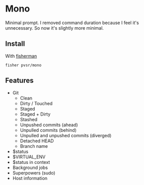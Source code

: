 # Mono

Minimal prompt. I removed command duration because I feel it's unnecessary. So
now it's slightly more minimal.


## Install

With [fisherman]

```fish
fisher pvsr/mono
```

## Features

* Git
    * Clean
    * Dirty / Touched
    * Staged
    * Staged + Dirty
    * Stashed
    * Unpushed commits (ahead)
    * Unpulled commits (behind)
    * Unpulled and unpushed commits (diverged)
    * Detached HEAD
    * Branch name
* $status
* $VIRTUAL_ENV
* $status in context
* Background jobs
* Superpowers (sudo)
* Host information

[fisherman]: https://github.com/fisherman/fisherman
